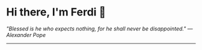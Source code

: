 <h1>Hi there, I'm Ferdi 👋</h1>

<p><em>
  "Blessed is he who expects nothing, for he shall never be disappointed." — Alexander Pope
</em></p>

---
